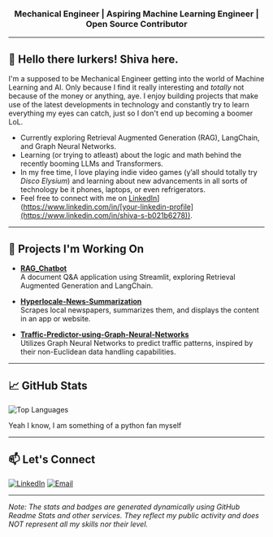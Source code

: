 <h3 align="center">Mechanical Engineer | Aspiring Machine Learning Engineer | Open Source Contributor</h3>

---

## 👋 Hello there lurkers! Shiva here.

I'm a supposed to be Mechanical Engineer getting into the world of Machine Learning and AI. Only because I find it really interesting and *totally* not because of the money or anything, aye. I enjoy building projects that make use of the latest developments in technology and constantly try to learn everything my eyes can catch, just so I don't end up becoming a boomer LoL.

- Currently exploring Retrieval Augmented Generation (RAG), LangChain, and Graph Neural Networks.  
- Learning (or trying to atleast) about the logic and math behind the recently booming LLMs and Transformers.
- In my free time, I love playing indie video games (y’all should totally try *Disco Elysium*) and learning about new advancements in all sorts of technology be it phones, laptops, or even refrigerators.
- Feel free to connect with me on [LinkedIn](https://img.shields.io/badge/-LinkedIn-0e76a8?style=flat&logo=Linkedin&logoColor=white)](https://www.linkedin.com/in/[your-linkedin-profile](https://www.linkedin.com/in/shiva-s-b021b6278)).

---

## 🚀 Projects I'm Working On

- **[RAG_Chatbot](https://github.com/FrustratedPixel/RAG_Chatbot)**  
  A document Q&A application using Streamlit, exploring Retrieval Augmented Generation and LangChain.

- **[Hyperlocale-News-Summarization](https://github.com/FrustratedPixel/Hyperlocale-News-Summarization)**  
  Scrapes local newspapers, summarizes them, and displays the content in an app or website.

- **[Traffic-Predictor-using-Graph-Neural-Networks](https://github.com/FrustratedPixel/Traffic-Predictor-using-Graph-Neural-Networks)**  
  Utilizes Graph Neural Networks to predict traffic patterns, inspired by their non-Euclidean data handling capabilities.

---

## 📈 GitHub Stats

![Top Languages](https://github-readme-stats.vercel.app/api/top-langs/?username=FrustratedPixel&layout=compact&theme=radical)

Yeah I know, I am something of a python fan myself

---

## 📫 Let's Connect

[![LinkedIn](https://img.shields.io/badge/-LinkedIn-0e76a8?style=flat&logo=Linkedin&logoColor=white)](https://www.linkedin.com/in/[your-linkedin-profile](https://www.linkedin.com/in/shiva-s-b021b6278))  
[![Email](https://img.shields.io/badge/-Email-D14836?style=flat&logo=Gmail&logoColor=white)](mailto:frustratedpixel@gmail.com)

---


*Note: The stats and badges are generated dynamically using GitHub Readme Stats and other services. They reflect my public activity and does NOT represent all my skills nor their level.*  
